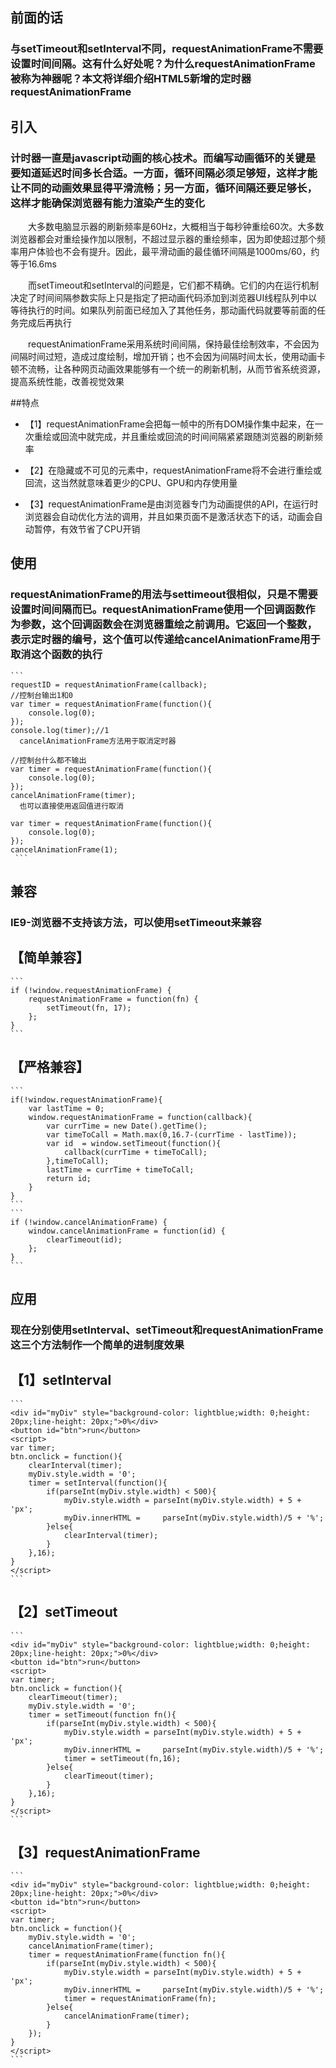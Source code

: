 ## 前面的话
### 与setTimeout和setInterval不同，requestAnimationFrame不需要设置时间间隔。这有什么好处呢？为什么requestAnimationFrame被称为神器呢？本文将详细介绍HTML5新增的定时器requestAnimationFrame

 

## 引入
### 计时器一直是javascript动画的核心技术。而编写动画循环的关键是要知道延迟时间多长合适。一方面，循环间隔必须足够短，这样才能让不同的动画效果显得平滑流畅；另一方面，循环间隔还要足够长，这样才能确保浏览器有能力渲染产生的变化

　　大多数电脑显示器的刷新频率是60Hz，大概相当于每秒钟重绘60次。大多数浏览器都会对重绘操作加以限制，不超过显示器的重绘频率，因为即使超过那个频率用户体验也不会有提升。因此，最平滑动画的最佳循环间隔是1000ms/60，约等于16.6ms

　　而setTimeout和setInterval的问题是，它们都不精确。它们的内在运行机制决定了时间间隔参数实际上只是指定了把动画代码添加到浏览器UI线程队列中以等待执行的时间。如果队列前面已经加入了其他任务，那动画代码就要等前面的任务完成后再执行

　　requestAnimationFrame采用系统时间间隔，保持最佳绘制效率，不会因为间隔时间过短，造成过度绘制，增加开销；也不会因为间隔时间太长，使用动画卡顿不流畅，让各种网页动画效果能够有一个统一的刷新机制，从而节省系统资源，提高系统性能，改善视觉效果

 

##特点
* 【1】requestAnimationFrame会把每一帧中的所有DOM操作集中起来，在一次重绘或回流中就完成，并且重绘或回流的时间间隔紧紧跟随浏览器的刷新频率

* 【2】在隐藏或不可见的元素中，requestAnimationFrame将不会进行重绘或回流，这当然就意味着更少的CPU、GPU和内存使用量

* 【3】requestAnimationFrame是由浏览器专门为动画提供的API，在运行时浏览器会自动优化方法的调用，并且如果页面不是激活状态下的话，动画会自动暂停，有效节省了CPU开销

 

## 使用
### requestAnimationFrame的用法与settimeout很相似，只是不需要设置时间间隔而已。requestAnimationFrame使用一个回调函数作为参数，这个回调函数会在浏览器重绘之前调用。它返回一个整数，表示定时器的编号，这个值可以传递给cancelAnimationFrame用于取消这个函数的执行
    ```
    requestID = requestAnimationFrame(callback); 
    //控制台输出1和0
    var timer = requestAnimationFrame(function(){
        console.log(0);
    }); 
    console.log(timer);//1
      cancelAnimationFrame方法用于取消定时器

    //控制台什么都不输出
    var timer = requestAnimationFrame(function(){
        console.log(0);
    }); 
    cancelAnimationFrame(timer);
      也可以直接使用返回值进行取消

    var timer = requestAnimationFrame(function(){
        console.log(0);
    }); 
    cancelAnimationFrame(1);
     ```

## 兼容
### IE9-浏览器不支持该方法，可以使用setTimeout来兼容

## 【简单兼容】
    ```
    if (!window.requestAnimationFrame) {
        requestAnimationFrame = function(fn) {
            setTimeout(fn, 17);
        };    
    }
    ```
## 【严格兼容】

    ```
    if(!window.requestAnimationFrame){
        var lastTime = 0;
        window.requestAnimationFrame = function(callback){
            var currTime = new Date().getTime();
            var timeToCall = Math.max(0,16.7-(currTime - lastTime));
            var id  = window.setTimeout(function(){
                callback(currTime + timeToCall);
            },timeToCall);
            lastTime = currTime + timeToCall;
            return id;
        }
    }
    ```
    ```
    if (!window.cancelAnimationFrame) {
        window.cancelAnimationFrame = function(id) {
            clearTimeout(id);
        };
    }
    ```

## 应用
### 现在分别使用setInterval、setTimeout和requestAnimationFrame这三个方法制作一个简单的进制度效果

## 【1】setInterval
    ```
    <div id="myDiv" style="background-color: lightblue;width: 0;height: 20px;line-height: 20px;">0%</div>
    <button id="btn">run</button>
    <script>
    var timer;
    btn.onclick = function(){
        clearInterval(timer);
        myDiv.style.width = '0';
        timer = setInterval(function(){
            if(parseInt(myDiv.style.width) < 500){
                myDiv.style.width = parseInt(myDiv.style.width) + 5 + 'px';
                myDiv.innerHTML =     parseInt(myDiv.style.width)/5 + '%';    
            }else{
                clearInterval(timer);
            }        
        },16);
    }
    </script>
    ```


## 【2】setTimeout
    ```
    <div id="myDiv" style="background-color: lightblue;width: 0;height: 20px;line-height: 20px;">0%</div>
    <button id="btn">run</button>
    <script>
    var timer;
    btn.onclick = function(){
        clearTimeout(timer);
        myDiv.style.width = '0';
        timer = setTimeout(function fn(){
            if(parseInt(myDiv.style.width) < 500){
                myDiv.style.width = parseInt(myDiv.style.width) + 5 + 'px';
                myDiv.innerHTML =     parseInt(myDiv.style.width)/5 + '%';
                timer = setTimeout(fn,16);
            }else{
                clearTimeout(timer);
            }    
        },16);
    }
    </script>
    ```


## 【3】requestAnimationFrame
    ```
    <div id="myDiv" style="background-color: lightblue;width: 0;height: 20px;line-height: 20px;">0%</div>
    <button id="btn">run</button>
    <script>
    var timer;
    btn.onclick = function(){
        myDiv.style.width = '0';
        cancelAnimationFrame(timer);
        timer = requestAnimationFrame(function fn(){
            if(parseInt(myDiv.style.width) < 500){
                myDiv.style.width = parseInt(myDiv.style.width) + 5 + 'px';
                myDiv.innerHTML =     parseInt(myDiv.style.width)/5 + '%';
                timer = requestAnimationFrame(fn);
            }else{
                cancelAnimationFrame(timer);
            }    
        });
    }
    </script>
    ```

